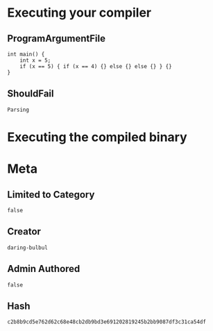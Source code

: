 # Executing your compiler

## ProgramArgumentFile

```
int main() {
    int x = 5;
    if (x == 5) { if (x == 4) {} else {} else {} } {}
}
```

## ShouldFail

```
Parsing
```

# Executing the compiled binary

# Meta

## Limited to Category

```
false
```

## Creator

```
daring-bulbul
```

## Admin Authored

```
false
```

## Hash

```
c2b8b9cd5e762d62c68e48cb2db9bd3e691202819245b2bb9087df3c31ca54df
```

